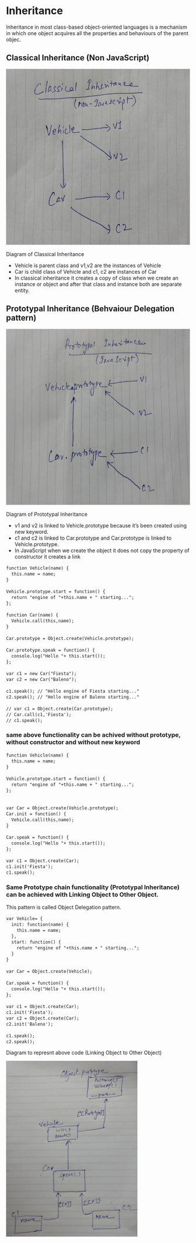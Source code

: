 # Inheritance
Inheritance in most class-based object-oriented languages is a mechanism in which one object acquires all the properties and behaviours of the parent objec.

## Classical Inheritance (Non JavaScript)
<img src="classical_inheritance.jpg" alt="classical_inheritance" height="480">

 Diagram of Classical Inheritance
  * Vehicle is parent class and v1,v2 are the instances of Vehicle
  * Car is child class of Vehicle and c1, c2 are instances of Car
  * In classical inheritance it creates a copy of class when we create an instance or object and after that class and instance both are separate entity.
  
## Prototypal Inheritance (Behvaiour Delegation pattern)
<img src="prototypal_inheritance.jpg" alt="prototypal_inheritance" height="480">

Diagram of Prototypal Inheritance
  * v1 and v2  is linked to Vehicle.prototype because it’s been created using new keyword.
  * c1 and c2 is linked to Car.prototype and Car.prototype is linked to Vehicle.prototype.
  * In JavaScript when we create the object it does not copy the property of constructor it creates a link

```
function Vehicle(name) {
  this.name = name;
}

Vehicle.prototype.start = function() {
  return "engine of "+this.name + " starting...";
};

function Car(name) {
  Vehicle.call(this,name);
}

Car.prototype = Object.create(Vehicle.prototype);

Car.prototype.speak = function() {
  console.log("Hello "+ this.start());
};

var c1 = new Car("Fiesta");
var c2 = new Car("Baleno");

c1.speak(); // "Hello engine of Fiesta starting..."
c2.speak(); // "Hello engine of Baleno starting..."

// var c1 = Object.create(Car.prototype);
// Car.call(c1,'Fiesta');
// c1.speak();
```
### same above functionality can be achived without prototype, without constructor and without new keyword
```
function Vehicle(name) {
  this.name = name;
}

Vehicle.prototype.start = function() {
  return "engine of "+this.name + " starting...";
};


var Car = Object.create(Vehicle.prototype);
Car.init = function() {
  Vehicle.call(this,name);
}

Car.speak = function() {
  console.log("Hello "+ this.start());
};

var c1 = Object.create(Car);
c1.init('Fiesta');
c1.speak();
```
### Same Prototype chain functionality (Prototypal Inheritance) can be achieved with Linking Object to Other Object.
This pattern is called Object Delegation pattern.
```
var Vehicle= {
  init: function(name) {
    this.name = name; 
  },
  start: function() {
    return "engine of "+this.name + " starting...";
  }
}

var Car = Object.create(Vehicle);

Car.speak = function() {
  console.log("Hello "+ this.start());
};

var c1 = Object.create(Car);
c1.init('Fiesta');
var c2 = Object.create(Car);
c2.init('Baleno');

c1.speak();
c2.speak();
```
Diagram to represnt above code (Linking Object to Other Object)

<img src="object_link.jpg" alt="object_link" height="480">
